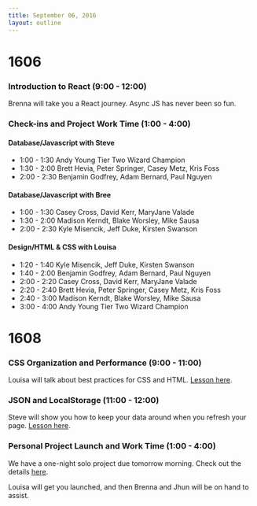 ```yaml
---
title: September 06, 2016
layout: outline
---
```


# 1606

### Introduction to React (9:00 - 12:00)

Brenna will take you a React journey. Async JS has never been so fun.

### Check-ins and Project Work Time (1:00 - 4:00)

#### Database/Javascript with Steve

* 1:00 - 1:30 Andy Young Tier Two Wizard Champion
* 1:30 - 2:00 Brett Hevia, Peter Springer, Casey Metz, Kris Foss
* 2:00 - 2:30 Benjamin Godfrey, Adam Bernard, Paul Nguyen

#### Database/Javascript with Bree

* 1:00 - 1:30 Casey Cross, David Kerr, MaryJane Valade
* 1:30 - 2:00 Madison Kerndt, Blake Worsley, Mike Sausa
* 2:00 - 2:30 Kyle Misencik, Jeff Duke, Kirsten Swanson

#### Design/HTML & CSS with Louisa

* 1:20 - 1:40 Kyle Misencik, Jeff Duke, Kirsten Swanson
* 1:40 - 2:00 Benjamin Godfrey, Adam Bernard, Paul Nguyen
* 2:00 - 2:20 Casey Cross, David Kerr, MaryJane Valade
* 2:20 - 2:40 Brett Hevia, Peter Springer, Casey Metz, Kris Foss
* 2:40 - 3:00 Madison Kerndt, Blake Worsley, Mike Sausa
* 3:00 - 4:00 Andy Young Tier Two Wizard Champion


# 1608

### CSS Organization and Performance (9:00 - 11:00)

Louisa will talk about best practices for CSS and HTML. [Lesson here][lesson].

[lesson]: http://frontend.turing.io/lessons/css-performance-and-organization.html

### JSON and LocalStorage (11:00 - 12:00)

Steve will show you how to keep your data around when you refresh your page. [Lesson here][json-lesson].

[json-lesson]: http://frontend.turing.io/lessons/json-and-localstorage.html

### Personal Project Launch and Work Time (1:00 - 4:00)

We have a one-night solo project due tomorrow morning. Check out the details [here][project-spec].

Louisa will get you launched, and then Brenna and Jhun will be on hand to assist.

[project-spec]: http://frontend.turing.io/projects/color-changer.html
